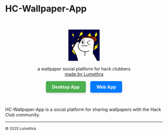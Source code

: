 # HC-Wallpaper-App

<div align="center">
    <br/>
    <p>
        <img src="https://github.com/Lumethra/HC-Wallpaper-App/blob/main/app/public/icons/Abhay-App-Icon.jpg?raw=true" title="logo" alt="logo" width="100" />
    </p>
    <p>
        a wallpaper social platform for hack clubbers
        <br/>
        <a href="https://github.com/Lumethra">
            made by Lumethra
        </a>
    </p>
    <p>
        <a href="https://lumethra.itch.io/hc-wallpaper-app" style="
            display: inline-block;
            background-color: #4CAF50;
            color: white;
            padding: 10px 20px;
            text-decoration: none;
            border-radius: 5px;
            font-weight: bold;
            box-shadow: 0 4px 6px rgba(0, 0, 0, 0.1);
            transition: background-color 0.3s ease;
            margin-right: 10px;
        " onmouseover="this.style.backgroundColor='#45a049'" onmouseout="this.style.backgroundColor='#4CAF50'">
            Desktop App
        </a>
        <a href="https://hc-wallpaper-app.vercel.app" style="
            display: inline-block;
            background-color: #007BFF;
            color: white;
            padding: 10px 20px;
            text-decoration: none;
            border-radius: 5px;
            font-weight: bold;
            box-shadow: 0 4px 6px rgba(0, 0, 0, 0.1);
            transition: background-color 0.3s ease;
        " onmouseover="this.style.backgroundColor='#0056b3'" onmouseout="this.style.backgroundColor='#007BFF'">
            Web App
        </a>
    </p>
    <br/>
</div>

HC-Wallpaper-App is a social platform for sharing wallpapers with the Hack Club community.

<!--
## Compiling

### Prerequisites
- Nodejs 20+
- git

### macOS
```zsh
git clone https://github.com/Lumethra/HC-Wallpaper-App
cd HC-Wallpaper-App/app
mkdir -p ./build
cat > ./build/entitlements.mac.plist << EOL
<?xml version="1.0" encoding="UTF-8"?>
<!DOCTYPE plist PUBLIC "-//Apple//DTD PLIST 1.0//EN" "http://www.apple.com/DTDs/PropertyList-1.0.dtd">
<plist version="1.0">
  <dict>
    <key>com.apple.security.cs.allow-jit</key>
    <true/>
    <key>com.apple.security.cs.allow-unsigned-executable-memory</key>
    <true/>
    <key>com.apple.security.cs.disable-library-validation</key>
    <true/>
    <key>com.apple.security.files.user-selected.read-write</key>
    <true/>
    <key>com.apple.security.automation.apple-events</key>
    <true/>
  </dict>
</plist>
EOL
npm ci
CSC_IDENTITY_AUTO_DISCOVERY=false npm run electron:build
open dist
```

### Linux
```zsh
git clone https://github.com/Lumethra/HC-Wallpaper-App
cd HC-Wallpaper-App/app
sudo apt-get update
sudo apt-get install -y libgtk-3-dev libwebkit2gtk-4.1-dev libglib2.0-dev rpm
npm ci
npm run electron:build
```

### Windows
```zsh
git clone https://github.com/Lumethra/HC-Wallpaper-App
cd HC-Wallpaper-App/app
npm ci
npm run electron:build
```
-->
---

<sup>
&copy; 2025 Lumethra.
</sup>

